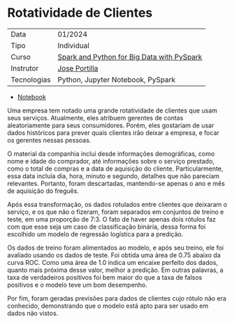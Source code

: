 # Rotatividade de Clientes

|  |  |
|------|------|
| Data | 01/2024 |
| Tipo | Individual |
| Curso | [Spark and Python for Big Data with PySpark](https://www.udemy.com/course/spark-and-python-for-big-data-with-pyspark/?couponCode=24T5MT100724) |
| Instrutor | [Jose Portilla](https://www.udemy.com/user/joseportilla/) |
| Tecnologias | Python, Jupyter Notebook, PySpark |

- [Notebook](Logistic_Regression_Consulting_Project.ipynb)

Uma empresa tem notado uma grande rotatividade de clientes que usam seus serviços. Atualmente, eles atribuem gerentes de contas aleatoriamente para seus consumidores. Porém, eles gostariam de usar dados históricos para prever quais clientes irão deixar a empresa, e focar os gerentes nessas pessoas.

O material da companhia inclui desde informações demográficas, como nome e idade do comprador, até informações sobre o serviço prestado, como o total de compras e a data de aquisição do cliente. Particularmente, essa data incluía dia, hora, minuto e segundo, detalhes que não pareciam relevantes. Portanto, foram descartadas, mantendo-se apenas o ano e mês de aquisição do freguês.

Após essa transformação, os dados rotulados entre clientes que deixaram o serviço, e os que não o fizeram, foram separados em conjuntos de treino e teste, em uma proporção de 7:3. O fato de haver apenas dois rótulos faz com que esse seja um caso de classificação binária, dessa forma foi escolhido um modelo de regressão logística para a predição.

Os dados de treino foram alimentados ao modelo, e após seu treino, ele foi avaliado usando os dados de teste. Foi obtida uma área de 0.75 abaixo da curva ROC. Como uma área de 1.0 indica um encaixe perfeito dos dados, quanto mais próxima desse valor, melhor a predição. Em outras palavras, a taxa de verdadeiros positivos foi bem maior do que a taxa de falsos positivos e o modelo teve um bom desempenho.

Por fim, foram geradas previsões para dados de clientes cujo rótulo não era conhecido, demonstrando que o modelo está apto para ser usado em dados não vistos.